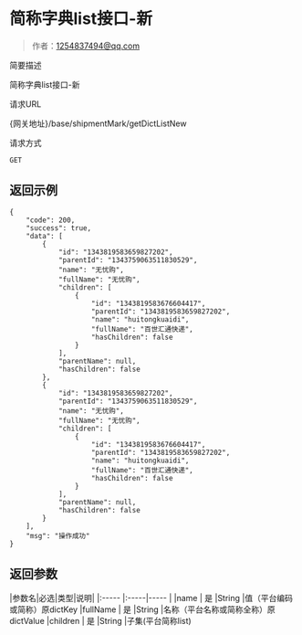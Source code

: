 # 简称字典list接口-新

> 作者：1254837494@qq.com

简要描述

   简称字典list接口-新

请求URL

 {网关地址}/base/shipmentMark/getDictListNew

请求方式

    GET




## 返回示例 

``` 
{
    "code": 200,
    "success": true,
    "data": [  
        {
            "id": "1343819583659827202",
            "parentId": "1343759063511830529",
            "name": "无忧购",
            "fullName": "无忧购",
            "children": [
                {
                    "id": "1343819583676604417",
                    "parentId": "1343819583659827202",
                    "name": "huitongkuaidi",
                    "fullName": "百世汇通快递",
                    "hasChildren": false
                }
            ],
            "parentName": null,
            "hasChildren": false
        },
		{
            "id": "1343819583659827202",
            "parentId": "1343759063511830529",
            "name": "无忧购",
            "fullName": "无忧购",
            "children": [
                {
                    "id": "1343819583676604417",
                    "parentId": "1343819583659827202",
                    "name": "huitongkuaidi",
                    "fullName": "百世汇通快递",
                    "hasChildren": false
                }
            ],
            "parentName": null,
            "hasChildren": false
        }
    ],
    "msg": "操作成功"
}
```

## 返回参数

|参数名|必选|类型|说明|
|:-----  |:-----|-----                  |
|name | 是 |String   |值（平台编码或简称）原dictKey
|fullName | 是 |String   |名称（平台名称或简称全称）原dictValue
|children | 是 |String   |子集(平台简称list)